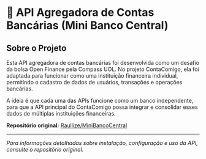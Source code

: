 # 🏦 API Agregadora de Contas Bancárias (Mini Banco Central)

## Sobre o Projeto

Esta API agregadora de contas bancárias foi desenvolvida como um desafio da bolsa Open Finance pela Compass UOL. No projeto ContaComigo, ela foi adaptada para funcionar como uma instituição financeira individual, permitindo o cadastro de dados de usuários, transações e operações bancárias.

A ideia é que cada uma das APIs funcione como um banco independente, para que a API principal do ContaComigo possa integrar e consolidar esses dados de múltiplas instituições financeiras.

**Repositório original:** [Raullize/MiniBancoCentral](https://github.com/Raullize/MiniBancoCentral)

---

*Para informações detalhadas sobre instalação, configuração e uso da API, consulte o repositório original.*